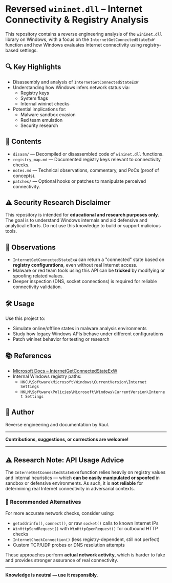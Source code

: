 # Reversed `wininet.dll` – Internet Connectivity & Registry Analysis

This repository contains a reverse engineering analysis of the `wininet.dll` library on Windows, with a focus on the `InternetGetConnectedStateExW` function and how Windows evaluates Internet connectivity using registry-based settings.

## 🔍 Key Highlights

- Disassembly and analysis of `InternetGetConnectedStateExW`
- Understanding how Windows infers network status via:
  - Registry keys
  - System flags
  - Internal wininet checks
- Potential implications for:
  - Malware sandbox evasion
  - Red team emulation
  - Security research

## 📁 Contents

- `disasm/` — Decompiled or disassembled code of `wininet.dll` functions.
- `registry_map.md` — Documented registry keys relevant to connectivity checks.
- `notes.md` — Technical observations, commentary, and PoCs (proof of concepts).
- `patches/` — Optional hooks or patches to manipulate perceived connectivity.

## ⚠️ Security Research Disclaimer

This repository is intended for **educational and research purposes only**. The goal is to understand Windows internals and aid defensive and analytical efforts. Do not use this knowledge to build or support malicious tools.

## 🧠 Observations

- `InternetGetConnectedStateExW` can return a "connected" state based on **registry configurations**, even without real Internet access.
- Malware or red team tools using this API can be **tricked** by modifying or spoofing related values.
- Deeper inspection (DNS, socket connections) is required for reliable connectivity validation.

## 🛠️ Usage

Use this project to:

- Simulate online/offline states in malware analysis environments
- Study how legacy Windows APIs behave under different configurations
- Patch wininet behavior for testing or research

## 📚 References

- [Microsoft Docs – InternetGetConnectedStateExW](https://learn.microsoft.com/en-us/windows/win32/api/wininet/nf-wininet-internetgetconnectedstateexw)
- Internal Windows registry paths:
  - `HKCU\Software\Microsoft\Windows\CurrentVersion\Internet Settings`
  - `HKLM\Software\Policies\Microsoft\Windows\CurrentVersion\Internet Settings`

## 👤 Author

Reverse engineering and documentation by Raul.

---

**Contributions, suggestions, or corrections are welcome!**

---

## ⚠️ Research Note: API Usage Advice

The `InternetGetConnectedStateExW` function relies heavily on registry values and internal heuristics — which **can be easily manipulated or spoofed** in sandbox or defensive environments. As such, it is **not reliable** for determining real Internet connectivity in adversarial contexts.

### 🔄 Recommended Alternatives

For more accurate network checks, consider using:

- `getaddrinfo()`, `connect()`, or raw `socket()` calls to known Internet IPs
- `WinHttpSendRequest()` with `WinHttpOpenRequest()` for outbound HTTP checks
- `InternetCheckConnection()` (less registry-dependent, still not perfect)
- Custom TCP/UDP probes or DNS resolution attempts

These approaches perform **actual network activity**, which is harder to fake and provides stronger assurance of real connectivity.

---

**Knowledge is neutral — use it responsibly.**
